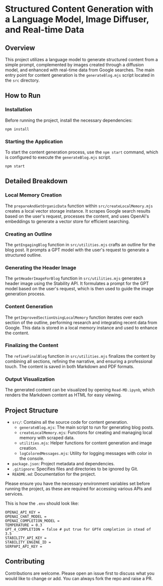 # Structured Content Generation with a Language Model, Image Diffuser, and Real-time Data

## Overview

This project utilizes a language model to generate structured content from a simple prompt, complemented by images created through a diffusion model, and enhanced with real-time data from Google searches. The main entry point for content generation is the `generateBlog.mjs` script located in the `src` directory.

## How to Run

### Installation

Before running the project, install the necessary dependencies:

```
npm install
```

### Starting the Application

To start the content generation process, use the `npm start` command, which is configured to execute the `generateBlog.mjs` script.

```
npm start
```

## Detailed Breakdown

### Local Memory Creation

The `prepareAndGetOrganicData` function within `src/createLocalMemory.mjs` creates a local vector storage instance. It scrapes Google search results based on the user's request, processes the content, and uses OpenAI's embeddings to generate a vector store for efficient searching.

### Creating an Outline

The `getEngagingBlog` function in `src/utilities.mjs` crafts an outline for the blog post. It prompts a GPT model with the user's request to generate a structured outline.

### Generating the Header Image

The `getHeaderImageForBlog` function in `src/utilities.mjs` generates a header image using the Stability API. It formulates a prompt for the GPT model based on the user's request, which is then used to guide the image generation process.

### Content Generation

The `getImprovedSectionUsingLocalMemory` function iterates over each section of the outline, performing research and integrating recent data from Google. This data is stored in a local memory instance and used to enhance the content.

### Finalizing the Content

The `refineFinalBlog` function in `src/utilities.mjs` finalizes the content by combining all sections, refining the narrative, and ensuring a professional touch. The content is saved in both Markdown and PDF formats.

### Output Visualization

The generated content can be visualized by opening `Read-MD.ipynb`, which renders the Markdown content as HTML for easy viewing.

## Project Structure

- `src/`: Contains all the source code for content generation.
  - `generateBlog.mjs`: The main script to run for generating blog posts.
  - `createLocalMemory.mjs`: Functions for creating and managing local memory with scraped data.
  - `utilities.mjs`: Helper functions for content generation and image creation.
  - `logColoredMessages.mjs`: Utility for logging messages with color in the console.
- `package.json`: Project metadata and dependencies.
- `.gitignore`: Specifies files and directories to be ignored by Git.
- `README.md`: Documentation for the project.

Please ensure you have the necessary environment variables set before running the project, as these are required for accessing various APIs and services.

This is how the `.env` should look like:

```
OPENAI_API_KEY =
OPENAI_CHAT_MODEL =
OPENAI_COMPLETION_MODEL =
TEMPERATURE = 0.3
GPT_4_COMPLETION = false # put true for GPT4 completion in stead of 3.5
STABILITY_API_KEY =
STABILITY_ENGINE_ID =
SERPAPI_API_KEY =
```

## Contributing

Contributions are welcome. Please open an issue first to discuss what you would like to change or add. You can always fork the repo and raise a PR.
